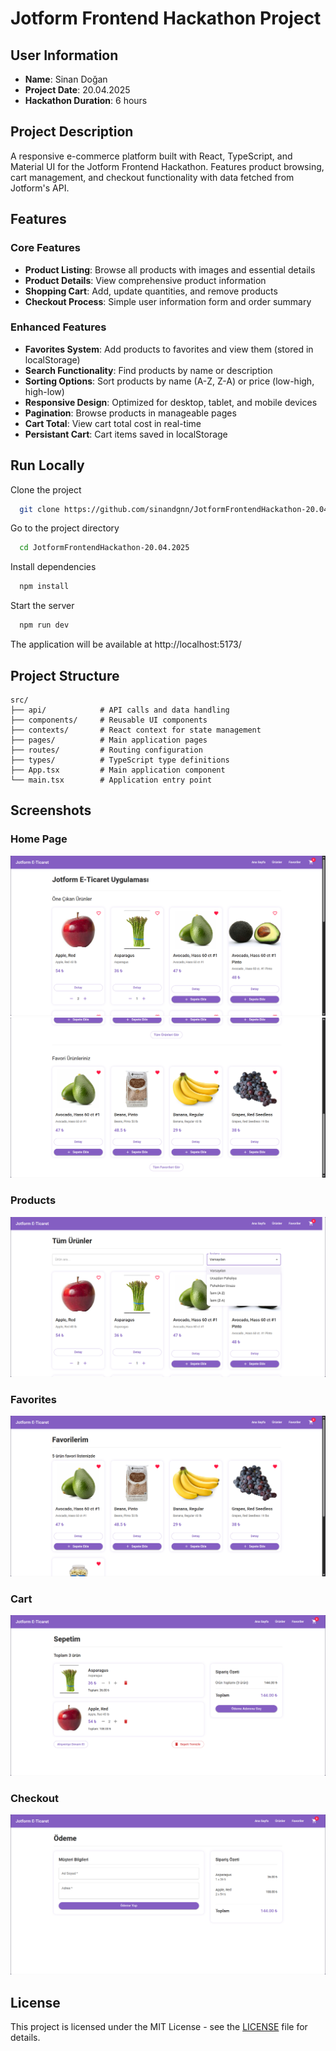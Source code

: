 # Jotform Frontend Hackathon Project

## User Information

- **Name**: Sinan Doğan
- **Project Date**: 20.04.2025
- **Hackathon Duration**: 6 hours

## Project Description

A responsive e-commerce platform built with React, TypeScript, and Material UI for the Jotform Frontend Hackathon. Features product browsing, cart management, and checkout functionality with data fetched from Jotform's API.

## Features

### Core Features
- **Product Listing**: Browse all products with images and essential details
- **Product Details**: View comprehensive product information
- **Shopping Cart**: Add, update quantities, and remove products
- **Checkout Process**: Simple user information form and order summary

### Enhanced Features
- **Favorites System**: Add products to favorites and view them (stored in localStorage)
- **Search Functionality**: Find products by name or description
- **Sorting Options**: Sort products by name (A-Z, Z-A) or price (low-high, high-low)
- **Responsive Design**: Optimized for desktop, tablet, and mobile devices
- **Pagination**: Browse products in manageable pages
- **Cart Total**: View cart total cost in real-time
- **Persistant Cart**: Cart items saved in localStorage

## Run Locally

Clone the project

```bash
  git clone https://github.com/sinandgnn/JotformFrontendHackathon-20.04.2025.git
```

Go to the project directory

```bash
  cd JotformFrontendHackathon-20.04.2025
```

Install dependencies

```bash
  npm install
```

Start the server

```bash
  npm run dev
```

The application will be available at http://localhost:5173/

## Project Structure

```
src/
├── api/            # API calls and data handling
├── components/     # Reusable UI components
├── contexts/       # React context for state management
├── pages/          # Main application pages
├── routes/         # Routing configuration
├── types/          # TypeScript type definitions
├── App.tsx         # Main application component
└── main.tsx        # Application entry point
```

## Screenshots

### Home Page
![Home Page](./screenshots/ana-sayfa.png)  
![Home Page Favorites](./screenshots/ana-sayfa-favori.png)

### Products
![Products](./screenshots/urunler.png)

### Favorites
![Favorites](./screenshots/favori.png)

### Cart
![Cart](./screenshots/sepet.png)

### Checkout
![Checkout](./screenshots/odeme.png)


## License
This project is licensed under the MIT License - see the [LICENSE](LICENSE) file for details.